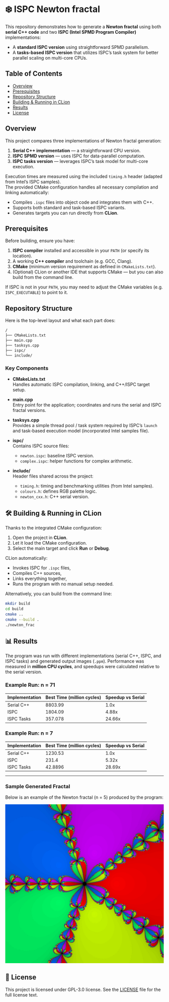 # ❄️ ISPC Newton fractal

This repository demonstrates how to generate a **Newton fractal** using both **serial C++ code** and two **ISPC (Intel SPMD Program Compiler)** implementations:

- A **standard ISPC version** using straightforward SPMD parallelism.
- A **tasks-based ISPC version** that utilizes ISPC’s task system for better parallel scaling on multi-core CPUs.

## Table of Contents

- [Overview](#overview)
- [Prerequisites](#prerequisites)
- [Repository Structure](#repository-structure)
- [Building & Running in CLion](#building--running-in-clion)
- [Results](#-results)
- [License](#-license)


## Overview

This project compares three implementations of Newton fractal generation:

1. **Serial C++ implementation** — a straightforward CPU version.
2. **ISPC SPMD version** — uses ISPC for data-parallel computation.
3. **ISPC tasks version** — leverages ISPC’s task model for multi-core execution.

Execution times are measured using the included `timing.h` header (adapted from Intel’s ISPC samples).  
The provided CMake configuration handles all necessary compilation and linking automatically:

- Compiles `.ispc` files into object code and integrates them with C++.
- Supports both standard and task-based ISPC variants.
- Generates targets you can run directly from **CLion**.

## Prerequisites

Before building, ensure you have:

1. **ISPC compiler** installed and accessible in your `PATH` (or specify its location).
2. A working **C++ compiler** and toolchain (e.g. GCC, Clang).
3. **CMake** (minimum version requirement as defined in `CMakeLists.txt`).
4. (Optional) CLion or another IDE that supports CMake — but you can also build from the command line.

If ISPC is not in your `PATH`, you may need to adjust the CMake variables (e.g. `ISPC_EXECUTABLE`) to point to it.


## Repository Structure

Here is the top-level layout and what each part does:
```
/
├── CMakeLists.txt
├── main.cpp
├── tasksys.cpp
├── ispc/
└── include/
```

### Key Components

- **CMakeLists.txt**  
  Handles automatic ISPC compilation, linking, and C++/ISPC target setup.

- **main.cpp**  
  Entry point for the application; coordinates and runs the serial and ISPC fractal versions.

- **tasksys.cpp**  
  Provides a simple thread pool / task system required by ISPC’s `launch` and task-based execution model (incorporated Intel samples file).

- **ispc/**  
  Contains ISPC source files:
  - `newton.ispc`: baseline ISPC version.
  - `complex.ispc`: helper functions for complex arithmetic.

- **include/**  
  Header files shared across the project:
  - `timing.h`: timing and benchmarking utilities (from Intel samples).
  - `colours.h`: defines RGB palette logic.
  - `newton_cxx.h`: C++ serial version.


## 🛠️ Building & Running in CLion

Thanks to the integrated CMake configuration:

1. Open the project in **CLion**.
2. Let it load the CMake configuration.
3. Select the main target and click **Run** or **Debug**.

CLion automatically:
- Invokes ISPC for `.ispc` files,
- Compiles C++ sources,
- Links everything together,
- Runs the program with no manual setup needed.

Alternatively, you can build from the command line:

```bash
mkdir build
cd build
cmake ..
cmake --build .
./newton_frac
```

## 📊 Results

The program was run with different implementations (serial C++, ISPC, and ISPC tasks) and generated output images (`.ppm`). Performance was measured in **million CPU cycles**, and speedups were calculated relative to the serial version.

### Example Run: n = 71

| Implementation      | Best Time (million cycles) | Speedup vs Serial |
|--------------------|----------------------------|-----------------|
| Serial C++         | 8803.99                    | 1.0x            |
| ISPC               | 1804.09                    | 4.88x           |
| ISPC Tasks         | 357.078                    | 24.66x          |

### Example Run: n = 7

| Implementation      | Best Time (million cycles) | Speedup vs Serial |
|--------------------|----------------------------|-----------------|
| Serial C++         | 1230.53                    | 1.0x            |
| ISPC               | 231.4                      | 5.32x           |
| ISPC Tasks         | 42.8896                    | 28.69x          |

---

### Sample Generated Fractal

Below is an example of the Newton fractal (n = 5) produced by the program:

![Newton Fractal](images/newton_tasks.jpg)

## 📑 License

This project is licensed under GPL-3.0 license. See the [LICENSE](LICENSE) file for the full license text.

